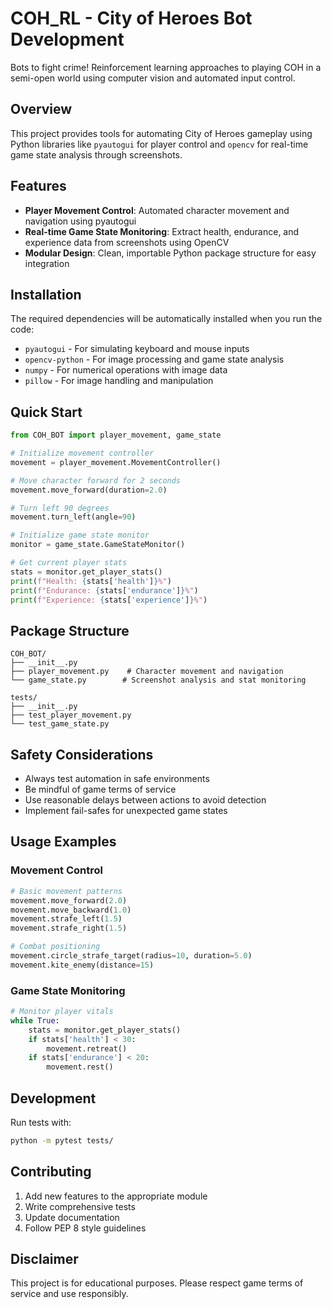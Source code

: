 
# COH_RL - City of Heroes Bot Development

Bots to fight crime! Reinforcement learning approaches to playing COH in a semi-open world using computer vision and automated input control.

## Overview

This project provides tools for automating City of Heroes gameplay using Python libraries like `pyautogui` for player control and `opencv` for real-time game state analysis through screenshots.

## Features

- **Player Movement Control**: Automated character movement and navigation using pyautogui
- **Real-time Game State Monitoring**: Extract health, endurance, and experience data from screenshots using OpenCV
- **Modular Design**: Clean, importable Python package structure for easy integration

## Installation

The required dependencies will be automatically installed when you run the code:
- `pyautogui` - For simulating keyboard and mouse inputs
- `opencv-python` - For image processing and game state analysis
- `numpy` - For numerical operations with image data
- `pillow` - For image handling and manipulation

## Quick Start

```python
from COH_BOT import player_movement, game_state

# Initialize movement controller
movement = player_movement.MovementController()

# Move character forward for 2 seconds
movement.move_forward(duration=2.0)

# Turn left 90 degrees
movement.turn_left(angle=90)

# Initialize game state monitor
monitor = game_state.GameStateMonitor()

# Get current player stats
stats = monitor.get_player_stats()
print(f"Health: {stats['health']}%")
print(f"Endurance: {stats['endurance']}%")
print(f"Experience: {stats['experience']}%")
```

## Package Structure

```
COH_BOT/
├── __init__.py
├── player_movement.py    # Character movement and navigation
└── game_state.py        # Screenshot analysis and stat monitoring

tests/
├── __init__.py
├── test_player_movement.py
└── test_game_state.py
```

## Safety Considerations

- Always test automation in safe environments
- Be mindful of game terms of service
- Use reasonable delays between actions to avoid detection
- Implement fail-safes for unexpected game states

## Usage Examples

### Movement Control
```python
# Basic movement patterns
movement.move_forward(2.0)
movement.move_backward(1.0)
movement.strafe_left(1.5)
movement.strafe_right(1.5)

# Combat positioning
movement.circle_strafe_target(radius=10, duration=5.0)
movement.kite_enemy(distance=15)
```

### Game State Monitoring
```python
# Monitor player vitals
while True:
    stats = monitor.get_player_stats()
    if stats['health'] < 30:
        movement.retreat()
    if stats['endurance'] < 20:
        movement.rest()
```

## Development

Run tests with:
```bash
python -m pytest tests/
```

## Contributing

1. Add new features to the appropriate module
2. Write comprehensive tests
3. Update documentation
4. Follow PEP 8 style guidelines

## Disclaimer

This project is for educational purposes. Please respect game terms of service and use responsibly.
